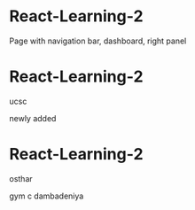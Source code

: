 # React-Learning-2
Page with navigation bar, dashboard, right panel 
# React-Learning-2

ucsc 

newly added
# React-Learning-2
osthar

gym c
dambadeniya
